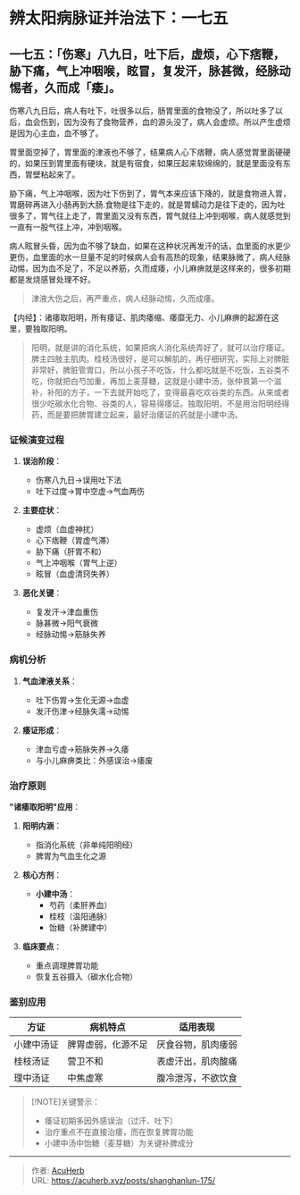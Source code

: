# 辨太阳病脉证并治法下：一七五


## 一七五：「伤寒」八九日，吐下后，虚烦，心下痞鞭，胁下痛，气上冲咽喉，眩冒，复发汗，脉甚微，经脉动惕者，久而成「痿」。

<!--more-->

伤寒八九日后，病人有吐下，吐很多以后，肠胃里面的食物没了，所以吐多了以后，血会伤到，因为没有了食物营养，血的源头没了，病人会虚烦。所以产生虚烦是因为心主血，血不够了。

胃里面空掉了，胃里面的津液也不够了，结果病人心下痞鞭，病人感觉胃里面硬硬的，如果压到胃里面有硬块，就是有宿食，如果压起来软绵绵的，就是里面没有东西，胃壁粘起来了。

胁下痛，气上冲咽喉，因为吐下伤到了，胃气本来应该下降的，就是食物进入胃，胃磨碎再进入小肠再到大肠.食物是往下走的，就是胃蠕动力是往下走的，因为吐很多了，胃气往上走了，胃里面又没有东西，胃气就往上冲到咽喉，病人就感觉到一直有一股气往上冲，冲到咽喉。

病人眩冒头昏，因为血不够了缺血，如果在这种状况再发汗的话，血里面的水更少更伤，血里面的水一旦量不足的时候病人会有高热的现象，结果脉微了，病人经脉动惕，因为血不足了，不足以养筋，久而成痿，小儿麻痹就是这样来的，很多初期都是发烧感冒处理不好。

> 津液大伤之后，再严重点，病人经脉动惕，久而成痿。

【内经】：诸痿取阳明，所有痿证、肌肉痿缩、痿靡无力、小儿麻痹的起源在这里，要独取阳明。

> 阳明，就是讲的消化系统，如果把病人消化系统弄好了，就可以治疗痿证。脾主四肢主肌肉。桂枝汤很好，是可以解肌的，再仔细研究，实际上对脾脏非常好，脾脏管胃口，所以小孩子不吃饭，什么都吃就是不吃饭，五谷类不吃，你就把白芍加重，再加上麦芽糖，这就是小建中汤，张仲景第一个滋补，补阳的方子，一下去就开始吃了，变得最喜吃欢谷类的东西。从来或者很少吃碳水化合物、谷类的人，容易得痿证。独取阳明，不是用治阳明经得药，而是要把脾胃建立起来，最好治痿证的药就是小建中汤。

### 证候演变过程
1. **误治阶段**：
   - 伤寒八九日→误用吐下法
   - 吐下过度→胃中空虚→气血两伤

2. **主要症状**：
   - 虚烦（血虚神扰）
   - 心下痞鞭（胃虚气滞）
   - 胁下痛（肝胃不和）
   - 气上冲咽喉（胃气上逆）
   - 眩冒（血虚清窍失养）

3. **恶化关键**：
   - 复发汗→津血重伤
   - 脉甚微→阳气衰微
   - 经脉动惕→筋脉失养

### 病机分析
1. **气血津液关系**：
   - 吐下伤胃→生化无源→血虚
   - 发汗伤津→经脉失濡→动惕

2. **痿证形成**：
   - 津血亏虚→筋脉失养→久痿
   - 与小儿麻痹类比：外感误治→痿废

### 治疗原则
**"诸痿取阳明"应用**：
1. **阳明内涵**：
   - 指消化系统（非单纯阳明经）
   - 脾胃为气血生化之源

2. **核心方剂**：
   - **小建中汤**：
     - 芍药（柔肝养血）
     - 桂枝（温阳通脉）
     - 饴糖（补脾建中）

3. **临床要点**：
   - 重点调理脾胃功能
   - 恢复五谷摄入（碳水化合物）

### 鉴别应用
| 方证         | 病机特点           | 适用表现                 |
|--------------|--------------------|--------------------------|
| 小建中汤证   | 脾胃虚弱，化源不足 | 厌食谷物，肌肉痿弱       |
| 桂枝汤证     | 营卫不和           | 表虚汗出，肌肉酸痛       |
| 理中汤证     | 中焦虚寒           | 腹冷泄泻，不欲饮食       |

> [!NOTE]关键警示：  
> - 痿证初期多因外感误治（过汗、吐下）  
> - 治疗重点不在直接治痿，而在恢复脾胃功能  
> - 小建中汤中饴糖（麦芽糖）为关键补脾成分

---

> 作者: [AcuHerb](https://acuherb.xyz)  
> URL: https://acuherb.xyz/posts/shanghanlun-175/  

